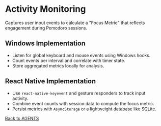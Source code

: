 # Activity Monitoring

Captures user input events to calculate a "Focus Metric" that reflects engagement during Pomodoro sessions.

## Windows Implementation
- Listen for global keyboard and mouse events using Windows hooks.
- Count events per interval and correlate with timer state.
- Store aggregated metrics locally for analysis.

## React Native Implementation
- Use `react-native-keyevent` and gesture responders to track input activity.
- Combine event counts with session data to compute the focus metric.
- Persist metrics with `AsyncStorage` or a lightweight database like SQLite.

[Back to AGENTS](../AGENTS.md)

